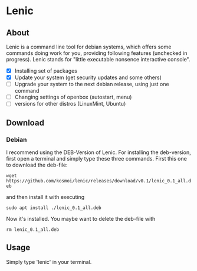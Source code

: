 # Lenic

## About

Lenic is a command line tool for debian systems, which offers some commands doing work for you, providing following features (unchecked in progress).
Lenic stands for "little executable nonsence interactive console".

- [x] Installing set of packages
- [x] Update your system (get security updates and some others)
- [ ] Upgrade your system to the next debian release, using just one command
- [ ] Changing settings of openbox (autostart, menu)
- [ ] versions for other distros (LinuxMint, Ubuntu)

## Download
### Debian

I recommend using the DEB-Version of Lenic.
For installing the deb-version, first open a terminal and simply type these three commands.
First this one to download the deb-file:

`wget https://github.com/kosmoi/lenic/releases/download/v0.1/lenic_0.1_all.deb`

and then install it with executing

`sudo apt install ./lenic_0.1_all.deb`

Now it's installed. You maybe want to delete the deb-file with

`rm lenic_0.1_all.deb`

## Usage

Simply type 'lenic' in your terminal.
